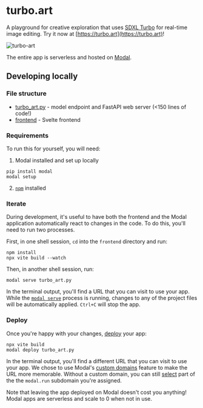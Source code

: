 # turbo.art

A playground for creative exploration that uses [SDXL Turbo](https://huggingface.co/stabilityai/sdxl-turbo) for real-time image editing. Try it now at [https://turbo.art](https://turbo.art)!

![turbo-art](https://github.com/modal-labs/turbo-art/assets/5786378/bb185f24-9946-4c26-a7ca-7c8732ea77f0)

The entire app is serverless and hosted on [Modal](https://modal.com/).

## Developing locally

### File structure

- [turbo_art.py](./turbo_art.py) - model endpoint and FastAPI web server (<150 lines of code!)
- [frontend](./frontend) - Svelte frontend

### Requirements

To run this for yourself, you will need:

1. Modal installed and set up locally

```shell
pip install modal
modal setup
```

2. [`npm`](https://docs.npmjs.com/downloading-and-installing-node-js-and-npm) installed

### Iterate

During development, it's useful to have both the frontend and the Modal application automatically react to changes in the code. To do this, you'll need to run two processes.

First, in one shell session, `cd` into the `frontend` directory and run:

```shell
npm install
npx vite build --watch
```

Then, in another shell session, run:

```shell
modal serve turbo_art.py
```

In the terminal output, you'll find a URL that you can visit to use your app. While the [`modal serve`](<(https://modal.com/docs/guide/webhooks#developing-with-modal-serve)>) process is running, changes to any of the project files will be automatically applied. `Ctrl+C` will stop the app.

### Deploy

Once you're happy with your changes, [deploy](https://modal.com/docs/guide/managing-deployments#creating-deployments) your app:

```shell
npx vite build
modal deploy turbo_art.py
```

In the terminal output, you'll find a different URL that you can visit to use your app. We chose to use Modal's [custom domains](https://modal.com/docs/guide/webhooks#custom-domains) feature to make the URL more memorable. Without a custom domain, you can still [select](https://modal.com/docs/guide/webhook-urls#user-specified-urls) part of the the `modal.run` subdomain you're assigned.

Note that leaving the app deployed on Modal doesn't cost you anything! Modal apps are serverless and scale to 0 when not in use.
